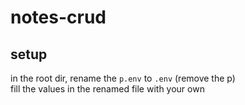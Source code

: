 # notes-crud
## setup
in the root dir, rename the `p.env` to `.env` (remove the p)  
fill the values in the renamed file with your own
